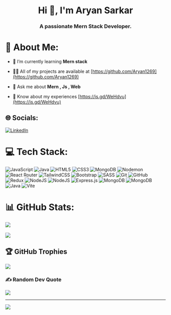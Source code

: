 <h1 align="center">Hi 👋, I'm Aryan Sarkar</h1>
<h3 align="center">A passionate Mern Stack Developer.</h3>

# 💫 About Me:

- 🌱 I’m currently learning **Mern stack**

- 👨‍💻 All of my projects are available at [https://github.com/Aryan1269](https://github.com/Aryan1269)

- 💬 Ask me about **Mern , Js , Web**

- 📄 Know about my experiences [https://is.gd/WeHdvu](https://is.gd/WeHdvu)


## 🌐 Socials:
[![LinkedIn](https://img.shields.io/badge/LinkedIn-%230077B5.svg?logo=linkedin&logoColor=white)](https://linkedin.com/in/aryan-sarkar-b48315273) 

# 💻 Tech Stack:
![JavaScript](https://img.shields.io/badge/javascript-%23323330.svg?style=plastic&logo=javascript&logoColor=%23F7DF1E) ![Java](https://img.shields.io/badge/java-%23ED8B00.svg?style=plastic&logo=openjdk&logoColor=white) ![HTML5](https://img.shields.io/badge/html5-%23E34F26.svg?style=plastic&logo=html5&logoColor=white) ![CSS3](https://img.shields.io/badge/css3-%231572B6.svg?style=plastic&logo=css3&logoColor=white) ![MongoDB](https://img.shields.io/badge/MongoDB-%234ea94b.svg?style=plastic&logo=mongodb&logoColor=white) ![Nodemon](https://img.shields.io/badge/NODEMON-%23323330.svg?style=plastic&logo=nodemon&logoColor=%BBDEAD) ![React Router](https://img.shields.io/badge/React_Router-CA4245?style=plastic&logo=react-router&logoColor=white) ![TailwindCSS](https://img.shields.io/badge/tailwindcss-%2338B2AC.svg?style=plastic&logo=tailwind-css&logoColor=white) ![Bootstrap](https://img.shields.io/badge/bootstrap-%238511FA.svg?style=plastic&logo=bootstrap&logoColor=white) ![SASS](https://img.shields.io/badge/SASS-hotpink.svg?style=plastic&logo=SASS&logoColor=white) ![Git](https://img.shields.io/badge/git-%23F05033.svg?style=plastic&logo=git&logoColor=white) ![GitHub](https://img.shields.io/badge/github-%23121011.svg?style=plastic&logo=github&logoColor=white) ![Redux](https://img.shields.io/badge/redux-%23593d88.svg?style=plastic&logo=redux&logoColor=white) ![NodeJS](https://img.shields.io/badge/node.js-6DA55F?style=plastic&logo=node.js&logoColor=white) ![NodeJS](https://img.shields.io/badge/node.js-6DA55F?style=plastic&logo=node.js&logoColor=white) ![Express.js](https://img.shields.io/badge/express.js-%23404d59.svg?style=plastic&logo=express&logoColor=%2361DAFB) ![MongoDB](https://img.shields.io/badge/MongoDB-%234ea94b.svg?style=plastic&logo=mongodb&logoColor=white) ![MongoDB](https://img.shields.io/badge/MongoDB-%234ea94b.svg?style=plastic&logo=mongodb&logoColor=white) ![Java](https://img.shields.io/badge/java-%23ED8B00.svg?style=plastic&logo=openjdk&logoColor=white) ![Vite](https://img.shields.io/badge/vite-%23646CFF.svg?style=plastic&logo=vite&logoColor=white)
# 📊 GitHub Stats:

![](https://github-readme-stats.vercel.app/api/top-langs/?username=Aryan1269&theme=dracula&hide_border=false&include_all_commits=true&count_private=true&layout=compact) <br>
<br>
![](https://github-readme-streak-stats.herokuapp.com/?user=Aryan1269&theme=dracula&hide_border=false) <br>



## 🏆 GitHub Trophies
![](https://github-profile-trophy.vercel.app/?username=Aryan1269&theme=date_night&no-frame=false&no-bg=false&margin-w=4)

### ✍️ Random Dev Quote
![](https://quotes-github-readme.vercel.app/api?type=horizontal&theme=dark)

---
[![](https://visitcount.itsvg.in/api?id=Aryan1269&icon=0&color=0)](https://visitcount.itsvg.in)


